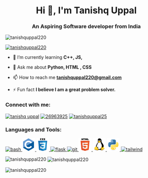 <h1 align="center">Hi 👋, I'm Tanishq Uppal</h1>
<h3 align="center">An Aspiring Software developer from India</h3>

<p align="left"> <img src="https://komarev.com/ghpvc/?username=tanishquppal220&label=Profile%20views&color=0e75b6&style=flat" alt="tanishquppal220" /> </p>

<p align="left"> <a href="https://github.com/ryo-ma/github-profile-trophy"><img src="https://github-profile-trophy.vercel.app/?username=tanishquppal220" alt="tanishquppal220" /></a> </p>

- 🌱 I’m currently learning **C++, JS,**

- 💬 Ask me about **Python, HTML , CSS**

- 📫 How to reach me **tanishquppal220@gmail.com**

- ⚡ Fun fact **I believe I am a great problem solver.**

<h3 align="left">Connect with me:</h3>
<p align="left">
<a href="https://linkedin.com/in/tanishq uppal" target="blank"><img align="center" src="https://raw.githubusercontent.com/rahuldkjain/github-profile-readme-generator/master/src/images/icons/Social/linked-in-alt.svg" alt="tanishq uppal" height="30" width="40" /></a>
<a href="https://stackoverflow.com/users/26963925" target="blank"><img align="center" src="https://raw.githubusercontent.com/rahuldkjain/github-profile-readme-generator/master/src/images/icons/Social/stack-overflow.svg" alt="26963925" height="30" width="40" /></a>
<a href="https://instagram.com/tanishquppal25" target="blank"><img align="center" src="https://raw.githubusercontent.com/rahuldkjain/github-profile-readme-generator/master/src/images/icons/Social/instagram.svg" alt="tanishquppal25" height="30" width="40" /></a>
</p>

<h3 align="left">Languages and Tools:</h3>
<p align="left"> <a href="https://www.gnu.org/software/bash/" target="_blank" rel="noreferrer"> <img src="https://www.vectorlogo.zone/logos/gnu_bash/gnu_bash-icon.svg" alt="bash" width="40" height="40"/> </a> <a href="https://www.cprogramming.com/" target="_blank" rel="noreferrer"> <img src="https://raw.githubusercontent.com/devicons/devicon/master/icons/c/c-original.svg" alt="c" width="40" height="40"/> </a> <a href="https://www.w3schools.com/css/" target="_blank" rel="noreferrer"> <img src="https://raw.githubusercontent.com/devicons/devicon/master/icons/css3/css3-original-wordmark.svg" alt="css3" width="40" height="40"/> </a> <a href="https://flask.palletsprojects.com/" target="_blank" rel="noreferrer"> <img src="https://www.vectorlogo.zone/logos/pocoo_flask/pocoo_flask-icon.svg" alt="flask" width="40" height="40"/> </a> <a href="https://git-scm.com/" target="_blank" rel="noreferrer"> <img src="https://www.vectorlogo.zone/logos/git-scm/git-scm-icon.svg" alt="git" width="40" height="40"/> </a> <a href="https://www.w3.org/html/" target="_blank" rel="noreferrer"> <img src="https://raw.githubusercontent.com/devicons/devicon/master/icons/html5/html5-original-wordmark.svg" alt="html5" width="40" height="40"/> </a> <a href="https://www.linux.org/" target="_blank" rel="noreferrer"> <img src="https://raw.githubusercontent.com/devicons/devicon/master/icons/linux/linux-original.svg" alt="linux" width="40" height="40"/> </a> <a href="https://www.python.org" target="_blank" rel="noreferrer"> <img src="https://raw.githubusercontent.com/devicons/devicon/master/icons/python/python-original.svg" alt="python" width="40" height="40"/> </a> <a href="https://tailwindcss.com/" target="_blank" rel="noreferrer"> <img src="https://www.vectorlogo.zone/logos/tailwindcss/tailwindcss-icon.svg" alt="tailwind" width="40" height="40"/> </a> </p>

<p><img align="left" src="https://github-readme-stats.vercel.app/api/top-langs?username=tanishquppal220&show_icons=true&locale=en&layout=compact" alt="tanishquppal220" /></p>

<p>&nbsp;<img align="center" src="https://github-readme-stats.vercel.app/api?username=tanishquppal220&show_icons=true&locale=en" alt="tanishquppal220" /></p>

<p><img align="center" src="https://github-readme-streak-stats.herokuapp.com/?user=tanishquppal220&" alt="tanishquppal220" /></p>

